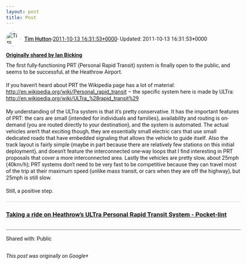 ```yaml
---
layout: post
title: Post
---
```


<html><head><meta charset="utf-8"><title>Google+ post</title><style>body {font: 11pt Roboto, Arial, sans-serif; max-width: 640px; margin: 24px;}.author-photo {border-radius: 50%; margin-right: 10px; width: 40px;}.author {font-weight: 500;}.main-content {margin: 15px 0 15px;}.post-title {font-weight: bold;}.location {display: block; margin-top: 15px;}.location img {float: left; margin-right: 5px; width: 20px;}.media-link {display: inline-block; max-width: 100%; vertical-align: top;}.media-link p {margin-top: 5px; max-height: 4em; overflow: scroll;}.media {max-height: 100vh; max-width: 100%;}.video-placeholder {background: black; display: flex; height: 300px; max-width: 100%; width: 640px;}.play-icon {border-bottom: 30px solid transparent; border-left: 50px solid white; border-top: 30px solid transparent; color: white; margin: auto;}.album {max-height: 800px; overflow: scroll; width: calc(100vw - 48px);}.album .media-link {margin-right: 5px; max-width: 250px;}.album .media {max-height: 250px;}.link-embed {border-top: 1px solid lightgrey; display: block; margin-top: 20px;}.link-embed img {max-width: 100%;}.inline-link-embed {display: block;}.inline-link-embed img {vertical-align: middle;}.link-title {display: inline-block; font-size: medium; font-weight: 300; padding-left: 1em;}.reshare-attribution {display: block; font-weight: bold; margin-bottom: 10px;}.poll-image {margin-bottom: 5px; max-height: 300px; max-width: 500px;}.poll-choice {align-items: center; display: flex; margin-bottom: 5px; max-width: 500px;}.poll-choice-percentage {background-color: lightblue; height: 100%; left: 0; position: absolute; z-index: -1;}.poll-choice-selected {margin-right: 5px;}.poll-choice-results {border: 1px solid lightgray; border-radius: 5px; display: flex; line-height: 40px; overflow: hidden; padding: 0 8px; position: relative;}.poll-choice-results, .poll-choice-description {flex-grow: 1; margin-right: 10px;}.poll-choice-image {width: 100%;}.poll-choice-image, .poll-choice-image img {max-height: 40px; max-width: 100px;}.poll-choice-votes {max-height: 100px; overflow: auto;}.plus-entity-embed {color: black; display: block; text-decoration: none;}.plus-entity-embed-cover-photo {max-height: 300px; max-width: 100%;}.plus-entity-embed-info {padding: 0 1em 1em;}.plus-entity-embed-info h2 {font-weight: 500; margin: 10px 0;}.plus-entity-embed-info p {font-size: small; margin: 0;}.collection-owner-avatar {border-radius: 50%; border: 2px solid white; height: 40px; margin-top: -22px;}.visibility {padding: 1em 0; border-top: 1px solid grey;}.post-activity {padding: 1em 0; border-top: 1px solid grey;}.comments {border-top: 1px solid gray; padding-top: 1em;}.comment + .comment {margin-top: 1em;}.comment .media-link, .comment .inline-link-embed {margin-top: 5px;}</style></head><body><div style="margin-bottom:1em;"><div style="display:flex; align-items:center"><img class="author-photo" src="https://lh4.googleusercontent.com/-epo4ZZKNqEw/AAAAAAAAAAI/AAAAAAAAVSU/qu3LpcHEnoQ/s64-c/photo.jpg" alt="Tim Hutton"><a href="https://plus.google.com/+TimHutton" target="_blank" class="author">Tim Hutton</a> - <a target="_blank" href="https://plus.google.com/+TimHutton/posts/PFfBD5YndSL">2011-10-13 16:31:53+0000</a><span> - Updated: 2011-10-13 16:31:53+0000</span></div><div class="main-content"></div><div><a target="_blank" href="https://plus.google.com/+IanBicking/posts/UxMZDFqiJP4" class="reshare-attribution">Originally shared by Ian Bicking</a>The first fully-functioning PRT (Personal Rapid Transit) system is finally open to the public, and seems to be successful, at the Heathrow Airport.  <br><br>If you haven&#39;t heard about PRT the Wikipedia page has a lot of material: <a rel="nofollow" target="_blank" href="http://en.wikipedia.org/wiki/Personal_rapid_transit" class="ot-anchor bidi_isolate" jslog="10929; track:click" dir="ltr">http://en.wikipedia.org/wiki/Personal_rapid_transit</a> – the specific system here is made by ULTra: <a rel="nofollow" target="_blank" href="http://en.wikipedia.org/wiki/ULTra_%28rapid_transit%29" class="ot-anchor bidi_isolate" jslog="10929; track:click" dir="ltr">http://en.wikipedia.org/wiki/ULTra_%28rapid_transit%29</a><br><br>My understanding of the ULTra system is that it&#39;s pretty conservative.  It has the important features of PRT: the cars are small (intended for individuals and families), availability and routing is on-demand (you are routed directly to your destination), and the system is automated.  The actual vehicles aren&#39;t that exciting though, they are essentially small electric cars that use small dedicated roads that have embedded signaling that allows the vehicle to guide itself.  Also the track layout is fairly simple (maybe in part because there are relatively few stations on this initial deployment), and doesn&#39;t feature the interconnected one-way loops that I find interesting in PRT proposals that cover a more interconnected area.  Lastly the vehicles are pretty slow, about 25mph (40km/h); PRT systems don&#39;t need to be very fast to be competitive because they can travel most of the trip at their maximum speed (unlike mass transit, or cars when they are off the highway), but 25mph is still slow.  <br><br>Still, a positive step.<a href="http://www.pocket-lint.com/news/42120/heathrow-pod-ultra-personal-rapid-transport-system" target="_blank" class="link-embed"><h3>Taking a ride on Heathrow’s ULTra Personal Rapid Transit System - Pocket-lint</h3><img src="http://cdn.pocket-lint.com/images/CcTX/heathrow-pod-ultra-personal-rapid-transport-system-0.jpg?20110919-223039" alt=""></a></div></div><div class="visibility">Shared with: Public</div></body></html>

<i>This post was originally on Google+</i>